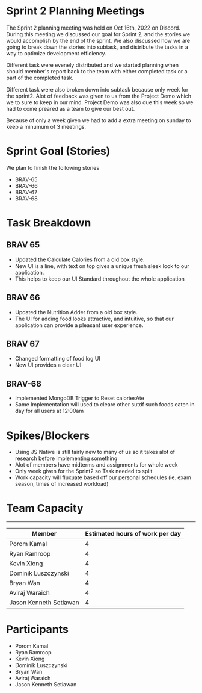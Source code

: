 # Sprint 2 Planning Meetings
The Sprint 2 planning meeting was held on Oct 16th, 2022 on Discord. During this meeting we discussed our goal for Sprint 2, and the stories we would accomplish by the end of the sprint. We also discussed how we are going to break down the stories into subtask, and distribute the tasks in a way to optimize development efficiency.

Different task were evenely distributed and we started planning when should member's report back to the team with either completed task or a part of the completed task.

Different task were also broken down into subtask because only week for the sprint2. Alot of feedback was given to us from the Project Demo which we to sure to keep in our mind. Project Demo was also due this week so we had to come preared as a team to give our best out.

Because of only a week given we had to add a extra meeting on sunday to keep a minumum of 3 meetings.

# Sprint Goal (Stories)
We plan to finish the following stories
- BRAV-65
- BRAV-66
- BRAV-67
- BRAV-68

# Task Breakdown

## BRAV 65
- Updated the Calculate Calories from a old box style.
- New UI is a line, with text on top gives a unique fresh sleek look to our application.
- This helps to keep our UI Standard throughout the whole application

## BRAV 66
- Updated the Nutrition Adder from a old box style.
- The UI for adding food looks attractive, and intuitive, so that our application can provide a pleasant user experience.

## BRAV 67
- Changed formatting of food log UI
- New UI provides a clear UI 

## BRAV-68
- Implemented MongoDB Trigger to Reset caloriesAte
- Same Implementation will used to cleare other sutdf such foods eaten in day for all users at 12:00am

# Spikes/Blockers
- Using JS Native is still fairly new to many of us so it takes alot of research before implementing something
- Alot of members have midterms and assignments for whole week
- Only week given for the Sprint2 so Task needed to split
- Work capacity will fluxuate based off our personal schedules (ie. exam season, times of increased workload)

# Team Capacity
___
| Member | Estimated hours of work per day |
|---|---|
| Porom Kamal | 4|
| Ryan Ramroop | 4|
| Kevin Xiong  | 4|
| Dominik Luszczynski  | 4|
| Bryan Wan | 4|
| Aviraj Waraich  | 4|
|Jason Kenneth Setiawan | 4|

# Participants
- Porom Kamal
- Ryan Ramroop
- Kevin Xiong 
- Dominik Luszczynski 
- Bryan Wan 
- Aviraj Waraich 
- Jason Kenneth Setiawan
